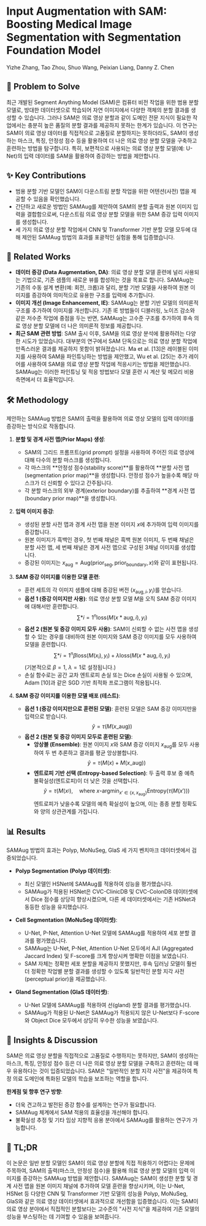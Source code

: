 # Input Augmentation with SAM: Boosting Medical Image Segmentation with Segmentation Foundation Model

Yizhe Zhang, Tao Zhou, Shuo Wang, Peixian Liang, Danny Z. Chen

## 🧩 Problem to Solve

최근 개발된 Segment Anything Model (SAM)은 컴퓨터 비전 작업을 위한 범용 분할 모델로, 방대한 데이터셋으로 학습되어 자연 이미지에서 다양한 객체의 분할 결과를 생성할 수 있습니다. 그러나 SAM은 의료 영상 분할과 같이 도메인 전문 지식이 필요한 작업에서는 충분히 높은 품질의 분할 결과를 제공하지 못하는 한계가 있습니다. 이 연구는 SAM이 의료 영상 데이터를 직접적으로 고품질로 분할하지는 못하더라도, SAM이 생성하는 마스크, 특징, 안정성 점수 등을 활용하여 더 나은 의료 영상 분할 모델을 구축하고 훈련하는 방법을 탐구합니다. 특히, 보편적으로 사용되는 의료 영상 분할 모델(예: U-Net)의 입력 데이터를 SAM을 활용하여 증강하는 방법을 제안합니다.

## ✨ Key Contributions

- 범용 분할 기반 모델인 SAM이 다운스트림 분할 작업을 위한 어텐션(사전) 맵을 제공할 수 있음을 확인했습니다.
- 간단하고 새로운 방법인 SAMAug를 제안하여 SAM의 분할 출력과 원본 이미지 입력을 결합함으로써, 다운스트림 의료 영상 분할 모델을 위한 SAM 증강 입력 이미지를 생성합니다.
- 세 가지 의료 영상 분할 작업에서 CNN 및 Transformer 기반 분할 모델 모두에 대해 제안된 SAMAug 방법의 효과를 포괄적인 실험을 통해 입증했습니다.

## 📎 Related Works

- **데이터 증강 (Data Augmentation, DA)**: 의료 영상 분할 모델 훈련에 널리 사용되는 기법으로, 기존 샘플의 새로운 뷰를 합성하는 것을 목표로 합니다. SAMAug는 기존의 수동 설계 변환(예: 회전, 크롭)과 달리, 분할 기반 모델을 사용하여 원본 이미지를 증강하여 의미적으로 유용한 구조를 입력에 추가합니다.
- **이미지 개선 (Image Enhancement, IE)**: SAMAug는 분할 기반 모델의 의미론적 구조를 추가하여 이미지를 개선합니다. 기존 IE 방법들이 디블러링, 노이즈 감소와 같은 저수준 작업에 중점을 두는 반면, SAMAug는 고수준 구조를 추가하여 후속 의료 영상 분할 모델에 더 나은 의미론적 정보를 제공합니다.
- **최근 SAM 관련 방법**: SAM 출시 이후, SAM을 의료 영상 분석에 활용하려는 다양한 시도가 있었습니다. 대부분의 연구에서 SAM 단독으로는 의료 영상 분할 작업에 만족스러운 결과를 제공하지 못함이 밝혀졌습니다. Ma et al. [13]은 레이블된 이미지를 사용하여 SAM을 파인튜닝하는 방법을 제안했고, Wu et al. [25]는 추가 레이어를 사용하여 SAM을 의료 영상 분할 작업에 적응시키는 방법을 제안했습니다. SAMAug는 이러한 파인튜닝 및 적응 방법보다 모델 훈련 시 계산 및 메모리 비용 측면에서 더 효율적입니다.

## 🛠️ Methodology

제안하는 SAMAug 방법은 SAM의 출력을 활용하여 의료 영상 모델의 입력 데이터를 증강하는 방식으로 작동합니다.

1. **분할 및 경계 사전 맵(Prior Maps) 생성**:

   - SAM의 그리드 프롬프트(grid prompt) 설정을 사용하여 주어진 의료 영상에 대해 다수의 분할 마스크를 생성합니다.
   - 각 마스크의 **안정성 점수(stability score)**를 활용하여 **분할 사전 맵(segmentation prior map)**을 생성합니다. 안정성 점수가 높을수록 해당 마스크가 더 신뢰할 수 있다고 간주됩니다.
   - 각 분할 마스크의 외부 경계(exterior boundary)를 추출하여 **경계 사전 맵(boundary prior map)**을 생성합니다.

2. **입력 이미지 증강**:

   - 생성된 분할 사전 맵과 경계 사전 맵을 원본 이미지 $x$에 추가하여 입력 이미지를 증강합니다.
   - 원본 이미지가 흑백인 경우, 첫 번째 채널은 흑백 원본 이미지, 두 번째 채널은 분할 사전 맵, 세 번째 채널은 경계 사전 맵으로 구성된 3채널 이미지를 생성합니다.
   - 증강된 이미지는 $x_{\text{aug}} = \text{Aug}(\text{prior}_{\text{seg}}, \text{prior}_{\text{boundary}}, x)$와 같이 표현됩니다.

3. **SAM 증강 이미지를 이용한 모델 훈련**:

   - 훈련 세트의 각 이미지 샘플에 대해 증강된 버전 $(x_{\text{aug}, i}, y_i)$를 얻습니다.
   - **옵션 1 (증강 이미지만 사용)**: 의료 영상 분할 모델 $M$을 오직 SAM 증강 이미지에 대해서만 훈련합니다.
     $$ \sum*{i=1}^{n} \text{loss}(M(x*{\text{aug}, i}), y_i) $$
   - **옵션 2 (원본 및 증강 이미지 모두 사용)**: SAM이 신뢰할 수 없는 사전 맵을 생성할 수 있는 경우를 대비하여 원본 이미지와 SAM 증강 이미지를 모두 사용하여 모델을 훈련합니다.
     $$ \sum*{i=1}^{n} \beta\text{loss}(M(x_i), y_i) + \lambda\text{loss}(M(x*{\text{aug}, i}), y_i) $$
        (기본적으로 $\beta=1$, $\lambda=1$로 설정됩니다.)
   - 손실 함수로는 공간 교차 엔트로피 손실 또는 Dice 손실이 사용될 수 있으며, Adam [10]과 같은 SGD 기반 최적화 프로그램이 적용됩니다.

4. **SAM 증강 이미지를 이용한 모델 배포 (테스트)**:
   - **옵션 1 (증강 이미지만으로 훈련된 모델)**: 훈련된 모델은 SAM 증강 이미지만을 입력으로 받습니다.
     $$ \hat{y} = \tau(M(x\_{\text{aug}})) $$
   - **옵션 2 (원본 및 증강 이미지 모두로 훈련된 모델)**:
     - **앙상블 (Ensemble)**: 원본 이미지 $x$와 SAM 증강 이미지 $x_{\text{aug}}$를 모두 사용하여 두 번 추론하고 결과를 평균 앙상블합니다.
       $$ \hat{y} = \tau(M(x) + M(x\_{\text{aug}})) $$
     - **엔트로피 기반 선택 (Entropy-based Selection)**: 두 출력 후보 중 예측 불확실성(엔트로피)이 더 낮은 것을 선택합니다.
       $$ \hat{y} = \tau(M(x^_)), \quad \text{where } x^_ = \text{argmin}_{x' \in \{x, x_{\text{aug}}\}} \text{Entropy}(\tau(M(x'))) $$
       엔트로피가 낮을수록 모델의 예측 확실성이 높으며, 이는 종종 분할 정확도와 양의 상관관계를 가집니다.

## 📊 Results

SAMAug 방법의 효과는 Polyp, MoNuSeg, GlaS 세 가지 벤치마크 데이터셋에서 검증되었습니다.

- **Polyp Segmentation (Polyp 데이터셋)**:

  - 최신 모델인 HSNet에 SAMAug를 적용하여 성능을 평가했습니다.
  - SAMAug가 적용된 HSNet은 CVC-ClinicDB 및 CVC-ColonDB 데이터셋에서 Dice 점수를 상당히 향상시켰으며, 다른 세 데이터셋에서는 기존 HSNet과 동등한 성능을 유지했습니다.

- **Cell Segmentation (MoNuSeg 데이터셋)**:

  - U-Net, P-Net, Attention U-Net 모델에 SAMAug를 적용하여 세포 분할 결과를 평가했습니다.
  - SAMAug는 U-Net, P-Net, Attention U-Net 모두에서 AJI (Aggregated Jaccard Index) 및 F-score를 크게 향상시켜 명확한 이점을 보였습니다.
  - SAM 자체는 정확한 세포 분할을 제공하지 못했지만, 후속 딥러닝 모델이 훨씬 더 정확한 작업별 분할 결과를 생성할 수 있도록 일반적인 분할 지각 사전(perceptual prior)을 제공했습니다.

- **Gland Segmentation (GlaS 데이터셋)**:
  - U-Net 모델에 SAMAug를 적용하여 선(gland) 분할 결과를 평가했습니다.
  - SAMAug가 적용된 U-Net은 SAMAug가 적용되지 않은 U-Net보다 F-score와 Object Dice 모두에서 상당히 우수한 성능을 보였습니다.

## 🧠 Insights & Discussion

SAM은 의료 영상 분할을 직접적으로 고품질로 수행하지는 못하지만, SAM이 생성하는 마스크, 특징, 안정성 점수 등은 더 나은 의료 영상 분할 모델을 구축하고 훈련하는 데 매우 유용하다는 것이 입증되었습니다. SAM은 "일반적인 분할 지각 사전"을 제공하여 특정 의료 도메인에 특화된 모델의 학습을 보조하는 역할을 합니다.

**한계점 및 향후 연구 방향**:

- 더욱 견고하고 발전된 증강 함수를 설계하는 연구가 필요합니다.
- SAMAug 체계에서 SAM 적용의 효율성을 개선해야 합니다.
- 불확실성 추정 및 기타 임상 지향적 응용 분야에서 SAMAug를 활용하는 연구가 가능합니다.

## 📌 TL;DR

이 논문은 일반 분할 모델인 SAM이 의료 영상 분할에 직접 적용하기 어렵다는 문제에 주목하여, SAM의 출력(마스크, 안정성 점수)을 활용해 의료 영상 분할 모델의 입력 이미지를 증강하는 SAMAug 방법을 제안합니다. SAMAug는 SAM이 생성한 분할 및 경계 사전 맵을 원본 이미지 채널에 추가하여 모델 훈련을 향상시키며, 이는 U-Net, HSNet 등 다양한 CNN 및 Transformer 기반 모델의 성능을 Polyp, MoNuSeg, GlaS와 같은 의료 영상 데이터셋에서 효과적으로 개선함을 입증했습니다. 이는 SAM이 의료 영상 분야에서 직접적인 분할보다는 고수준의 "사전 지식"을 제공하여 기존 모델의 성능을 부스팅하는 데 기여할 수 있음을 보여줍니다.
